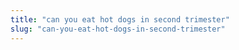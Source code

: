 ```yaml
---
title: "can you eat hot dogs in second trimester"
slug: "can-you-eat-hot-dogs-in-second-trimester"
---
```


